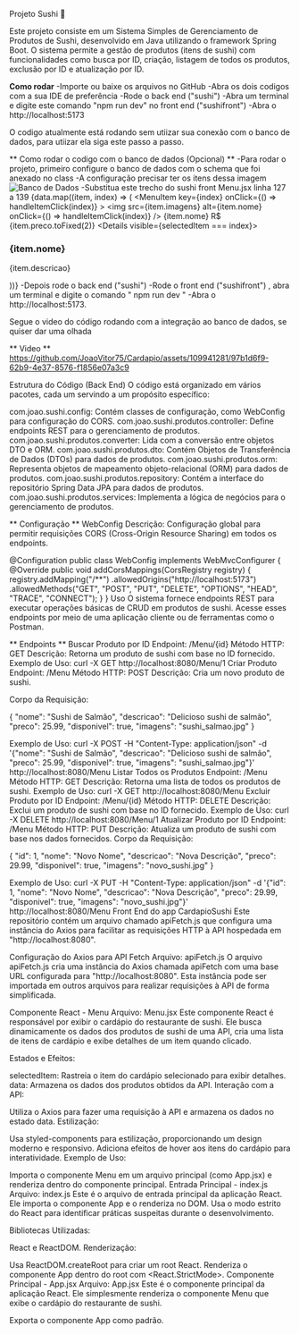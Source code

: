 Projeto Sushi 🍣

Este projeto consiste em um Sistema Simples de Gerenciamento de Produtos de Sushi, desenvolvido em Java utilizando o framework Spring Boot.
O sistema permite a gestão de produtos (itens de sushi) com funcionalidades como busca por ID, criação, listagem de todos os produtos, exclusão por ID e atualização por ID.

**Como rodar** 
-Importe ou baixe os arquivos no GitHub
-Abra os dois codigos com a sua IDE de preferência
-Rode o back end ("sushi")
-Abra um terminal e digite este comando "npm run dev" no front end ("sushifront") 
-Abra o http://localhost:5173

O codigo atualmente está rodando sem utiizar sua conexão com o banco de dados, para utiizar ela siga este passo a passo.

** Como rodar o codigo com o banco de dados (Opcional) ** 
-Para rodar o projeto, primeiro configure o banco de dados com o schema que foi anexado no class
-A configuração precisar ter os itens dessa imagem ![Banco de Dados](https://github.com/JoaoVitor75/Cardapio/assets/109941281/c97cdd17-2470-4ad3-bf14-755fa608ca80)
-Substitua este trecho do sushi front Menu.jsx linha 127 a 139
 <MenuList>
        {data.map((item, index) => (
          <MenuItem key={index} onClick={() => handleItemClick(index)} >
            <img src={item.imagens} alt={item.nome} onClick={() => handleItemClick(index)} />
            <span>{item.nome}</span>
            <span>R$ {item.preco.toFixed(2)}</span>
            <Details visible={selectedItem === index}>
              <h3>{item.nome}</h3>
              <p>{item.descricao}</p>
            </Details>
          </MenuItem>
        ))}
      </MenuList>
-Depois rode o back end ("sushi")
-Rode o front end ("sushifront") , abra um terminal e digite o comando " npm run dev "
-Abra o http://localhost:5173.

Segue o video do código rodando com a integração ao banco de dados, se quiser dar uma olhada

** Video ** 
https://github.com/JoaoVitor75/Cardapio/assets/109941281/97b1d6f9-62b9-4e37-8576-f1856e07a3c9

Estrutura do Código (Back End)
O código está organizado em vários pacotes, cada um servindo a um propósito específico:

com.joao.sushi.config: Contém classes de configuração, como WebConfig para configuração do CORS.
com.joao.sushi.produtos.controller: Define endpoints REST para o gerenciamento de produtos.
com.joao.sushi.produtos.converter: Lida com a conversão entre objetos DTO e ORM.
com.joao.sushi.produtos.dto: Contém Objetos de Transferência de Dados (DTOs) para dados de produtos.
com.joao.sushi.produtos.orm: Representa objetos de mapeamento objeto-relacional (ORM) para dados de produtos.
com.joao.sushi.produtos.repository: Contém a interface do repositório Spring Data JPA para dados de produtos.
com.joao.sushi.produtos.services: Implementa a lógica de negócios para o gerenciamento de produtos.

** Configuração ** 
WebConfig
Descrição: Configuração global para permitir requisições CORS (Cross-Origin Resource Sharing) em todos os endpoints.


@Configuration
public class WebConfig implements WebMvcConfigurer {
    @Override
    public void addCorsMappings(CorsRegistry registry) {
        registry.addMapping("/**")
            .allowedOrigins("http://localhost:5173")
            .allowedMethods("GET", "POST", "PUT", "DELETE", "OPTIONS", "HEAD", "TRACE", "CONNECT");
    }
}
Uso
O sistema fornece endpoints REST para executar operações básicas de CRUD em produtos de sushi. Acesse esses endpoints por meio de uma aplicação cliente ou de ferramentas como o Postman.

** Endpoints ** 
Buscar Produto por ID
Endpoint: /Menu/{id}
Método HTTP: GET
Descrição: Retorna um produto de sushi com base no ID fornecido.
Exemplo de Uso: curl -X GET http://localhost:8080/Menu/1
Criar Produto
Endpoint: /Menu
Método HTTP: POST
Descrição: Cria um novo produto de sushi.

Corpo da Requisição:

{
  "nome": "Sushi de Salmão",
  "descricao": "Delicioso sushi de salmão",
  "preco": 25.99,
  "disponivel": true,
  "imagens": "sushi_salmao.jpg"
}

Exemplo de Uso: curl -X POST -H "Content-Type: application/json" -d '{"nome": "Sushi de Salmão", "descricao": "Delicioso sushi de salmão", "preco": 25.99, "disponivel": true, "imagens": "sushi_salmao.jpg"}' http://localhost:8080/Menu
Listar Todos os Produtos
Endpoint: /Menu
Método HTTP: GET
Descrição: Retorna uma lista de todos os produtos de sushi.
Exemplo de Uso: curl -X GET http://localhost:8080/Menu
Excluir Produto por ID
Endpoint: /Menu/{id}
Método HTTP: DELETE
Descrição: Exclui um produto de sushi com base no ID fornecido.
Exemplo de Uso: curl -X DELETE http://localhost:8080/Menu/1
Atualizar Produto por ID
Endpoint: /Menu
Método HTTP: PUT
Descrição: Atualiza um produto de sushi com base nos dados fornecidos.
Corpo da Requisição:

{
  "id": 1,
  "nome": "Novo Nome",
  "descricao": "Nova Descrição",
  "preco": 29.99,
  "disponivel": true,
  "imagens": "novo_sushi.jpg"
}

Exemplo de Uso: curl -X PUT -H "Content-Type: application/json" -d '{"id": 1, "nome": "Novo Nome", "descricao": "Nova Descrição", "preco": 29.99, "disponivel": true, "imagens": "novo_sushi.jpg"}' http://localhost:8080/Menu
Front End do app CardapioSushi
Este repositório contém um arquivo chamado apiFetch.js que configura uma instância do Axios para facilitar as requisições HTTP à API hospedada em "http://localhost:8080".

Configuração do Axios para API Fetch
Arquivo: apiFetch.js
O arquivo apiFetch.js cria uma instância do Axios chamada apiFetch com uma base URL configurada para "http://localhost:8080". Esta instância pode ser importada em outros arquivos para realizar requisições à API de forma simplificada.

Componente React - Menu
Arquivo: Menu.jsx
Este componente React é responsável por exibir o cardápio do restaurante de sushi. Ele busca dinamicamente os dados dos produtos de sushi de uma API, cria uma lista de itens de cardápio e exibe detalhes de um item quando clicado.

Estados e Efeitos:

selectedItem: Rastreia o item do cardápio selecionado para exibir detalhes.
data: Armazena os dados dos produtos obtidos da API.
Interação com a API:

Utiliza o Axios para fazer uma requisição à API e armazena os dados no estado data.
Estilização:

Usa styled-components para estilização, proporcionando um design moderno e responsivo.
Adiciona efeitos de hover aos itens do cardápio para interatividade.
Exemplo de Uso:

Importa o componente Menu em um arquivo principal (como App.jsx) e renderiza dentro do componente principal.
Entrada Principal - index.js
Arquivo: index.js
Este é o arquivo de entrada principal da aplicação React. Ele importa o componente App e o renderiza no DOM. Usa o modo estrito do React para identificar práticas suspeitas durante o desenvolvimento.

Bibliotecas Utilizadas:

React e ReactDOM.
Renderização:

Usa ReactDOM.createRoot para criar um root React.
Renderiza o componente App dentro do root com <React.StrictMode>.
Componente Principal - App.jsx
Arquivo: App.jsx
Este é o componente principal da aplicação React. Ele simplesmente renderiza o componente Menu que exibe o cardápio do restaurante de sushi.

Exporta o componente App como padrão.
